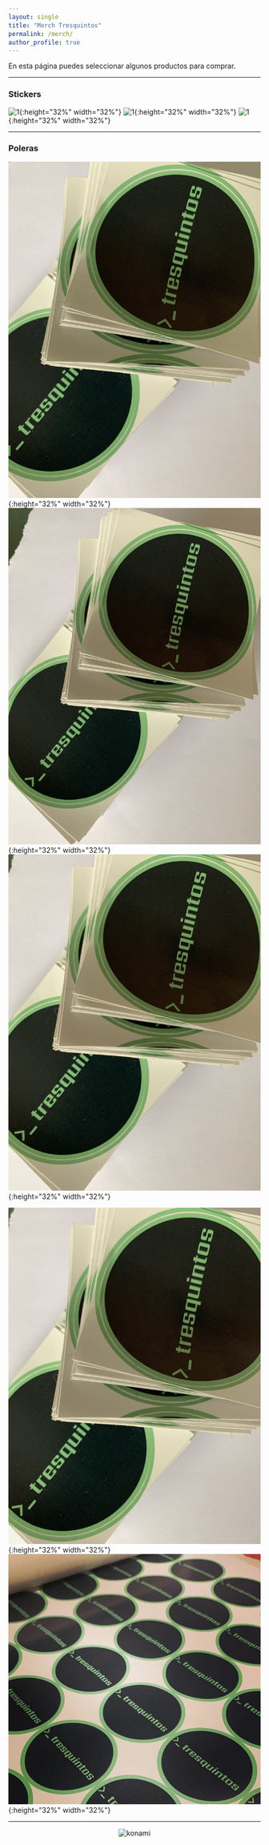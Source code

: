 ```yaml
---
layout: single
title: "Merch Tresquintos"
permalink: /merch/
author_profile: true
---
```


En esta página puedes seleccionar algunos productos para comprar.


---
### Stickers

![1](/images/brand/merch/merch_pc1.jpeg){:height="32%" width="32%"} ![1](/images/brand/merch/merch_pc2.jpeg){:height="32%" width="32%"} ![1](/images/brand/merch/merch_pc3.jpeg){:height="32%" width="32%"}


---
### Poleras

![1](/images/brand/merch/merch_sticker1.jpg){:height="32%" width="32%"} ![1](/images/brand/merch/merch_sticker2.jpg){:height="32%" width="32%"} ![1](/images/brand/merch/merch_sticker3.jpg){:height="32%" width="32%"}

![1](/images/brand/merch/merch_sticker4.jpg){:height="32%" width="32%"} ![1](/images/brand/merch/merch_sticker5.jpg){:height="32%" width="32%"}

---

<!-- NES -->
<style>
.aligncenter {
    text-align: center;
}
</style>
<p class="aligncenter">
    <img src="/images/nes.png" width="30" height="30" alt="konami" />
</p>
<script src="/js/topsecret.js"></script>


<!-- Favicon -->
<link rel="apple-touch-icon" sizes="180x180" href="/apple-touch-icon.png">
<link rel="icon" type="image/png" sizes="32x32" href="/favicon-32x32.png">
<link rel="icon" type="image/png" sizes="16x16" href="/favicon-16x16.png">
<link rel="manifest" href="/site.webmanifest">
<link rel="mask-icon" href="/safari-pinned-tab.svg" color="#5bbad5">
<meta name="msapplication-TileColor" content="#b91d47">
<meta name="theme-color" content="#ffffff">
